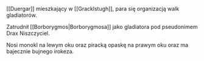 [[Duergar]] mieszkający w [[Gracklstugh]], para się organizacją walk gladiatorów.

Zatrudnił [[Borborygmos|Borborygmosa]] jako gladiatora pod pseudonimem Drax Niszczyciel.

Nosi monokl na lewym oku oraz piracką opaskę na prawym oku oraz ma bajecznie bujnego irokeza.
